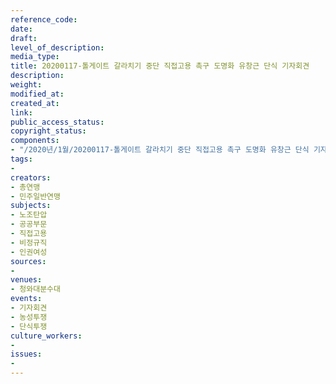 ```yaml
---
reference_code: 
date: 
draft: 
level_of_description: 
media_type: 
title: 20200117-톨게이트 갈라치기 중단 직접고용 촉구 도명화 유창근 단식 기자회견
description: 
weight: 
modified_at: 
created_at: 
link: 
public_access_status: 
copyright_status: 
components:
- "/2020년/1월/20200117-톨게이트 갈라치기 중단 직접고용 촉구 도명화 유창근 단식 기자회견/E5D_0246.jpg"
tags:
- 
creators:
- 총연맹
- 민주일반연맹
subjects:
- 노조탄압
- 공공부문
- 직접고용
- 비정규직
- 인권여성
sources:
- 
venues:
- 청와대분수대
events:
- 기자회견
- 농성투쟁
- 단식투쟁
culture_workers:
- 
issues:
- 
---
```


